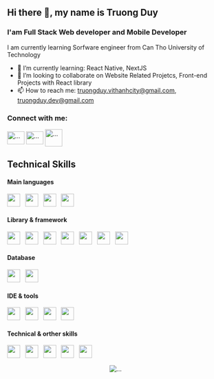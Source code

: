 ## Hi there 👋, my name is Truong Duy

<h3 >I'am Full Stack Web developer and Mobile Developer</h3>


I am currently learning Sorfware engineer from Can Tho University of Technology


<!-- - 🔭 I’m currently working on ... -->
- 🌱 I’m currently learning: React Native, NextJS
- 👯 I’m looking to collaborate on Website Related Projetcs, Front-end Projects with React library
- 📫 How to reach me: truongduy.vithanhcity@gmail.com, truongduy.dev@gmail.com

<h3 align="left">Connect with me:</h3>

<a href="https://github.com/truongduy.28" target="blank"><img align="center" src="https://raw.githubusercontent.com/rahuldkjain/github-profile-readme-generator/master/src/images/icons/Social/github.svg" alt="..." height="30" width="40" /></a>
<a href="https://fb.com/truongduy.dev" target="blank"><img align="center" src="https://raw.githubusercontent.com/rahuldkjain/github-profile-readme-generator/master/src/images/icons/Social/facebook.svg" alt="..." height="30" width="40" /></a> 
<a href="mailto: truongduy.vithanhcity@gmail.com" target="blank"><img align="center" src="https://flat-icons.com/wp-content/uploads/2022/07/Gmail-Icon-Aesthetic.png" alt="..." height="40" width="40" /></a> 


## Technical Skills


<h4> Main languages </h4>
<p> 
  <img src="https://img.shields.io/badge/-HTML5-cecece?style=flat&logo=HTML5" height="30px"> &nbsp;
  <img src="https://img.shields.io/badge/-CSS-cecece?style=flat&logo=CSS3&logoColor=1572B6" height="30px"> &nbsp;
  <img src="https://img.shields.io/badge/-JavaScript-cecece?style=flat&logo=javascript" height="30px"> &nbsp;
  <img src="https://img.shields.io/badge/-PHP-cecece?style=flat&logo=php" height="30px"> &nbsp;
</p>

<h4> Library & framework</h4>
<p> 
  <img src="https://img.shields.io/badge/-Bootstrap-cecece?style=flat&logo=bootstrap" height="30px"> &nbsp;
  <img src="https://img.shields.io/badge/-jQuery-cecece?style=flat&logo=jquery&logoColor=1572B6" height="30px"> &nbsp;
  <img src="https://img.shields.io/badge/-React_Native-cecece?style=flat&logo=react" height="30px"> &nbsp;
  <img src="https://img.shields.io/badge/-ReactJS-cecece?style=flat&logo=react" height="30px"> &nbsp;
  <img src="https://img.shields.io/badge/-NodeJS-cecece?style=flat&logo=nodejs" height="30px"> &nbsp;
  <img src="https://img.shields.io/badge/-ExpressJS-cecece?style=flat&logo=express" height="30px"> &nbsp;
  <img src="https://img.shields.io/badge/-TailwindCSS-cecece?style=flat&logo=tailwind" height="30px"> &nbsp;
</p>

<h4> Database</h4>
<p> 
  <img src="https://img.shields.io/badge/-MySQL-cecece?style=flat&logo=mysql" height="30px"> &nbsp;
  <img src="https://img.shields.io/badge/-MongoDB-cecece?style=flat&logo=mongodb" height="30px"> &nbsp;
</p>

<h4> IDE & tools</h4>
<p> 
  <img src="https://img.shields.io/badge/-GitHub-cecece?style=flat&logo=git" height="30px"> &nbsp;
  <img src="https://img.shields.io/badge/-XamPP-cecece?style=flat&logo=xampp" height="30px"> &nbsp;
  <img src="https://img.shields.io/badge/-Visual_Studio_Code-cecece?style=flat&logo=visual-studio-code&logoColor=007ACC" height="30px"> &nbsp;
  <img src="https://img.shields.io/badge/-Android_Studio-cecece?style=flat&logo=android-studio" height="30px"> &nbsp;
</p>

<h4> Technical & orther skills</h4>
<p> 
  <img src="https://img.shields.io/badge/-C_C++-cecece?style=flat&logo=C&logoColor=005697" height="30px"> &nbsp;
  <img src="https://img.shields.io/badge/-C_Sharp-cecece?style=flat&logo=c-sharp&logoColor=7e2b93" height="30px"> &nbsp;
  <img src="https://img.shields.io/badge/-Java-cecece?style=flat&logo=java" height="30px"> &nbsp;
  <img src="https://img.shields.io/badge/-Python-cecece?style=flat&logo=python" height="30px"> &nbsp;
  <img src="https://img.shields.io/badge/-Arduino-cecece?style=flat&logo=arduino" height="30px"> &nbsp;

</p>

<p align="center"> <img src="https://komarev.com/ghpvc/?username=truongduy28&label=Profile%20views&color=0e75b6&style=flat" alt="..." /> </p>

